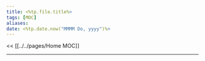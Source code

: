```yaml
---
title: <%tp.file.title%>
tags: [MOC]
aliases: 
date: <%tp.date.now("MMMM Do, yyyy")%>
---
```

<< [[../../pages/Home MOC]]

---

